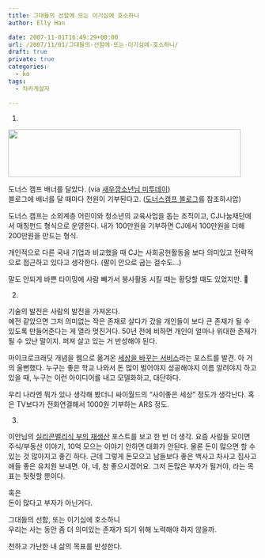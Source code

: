 ```yaml
---
title: 그대들의 선함에 또는 이기심에 호소하니
author: Elly Han

date: 2007-11-01T16:49:29+00:00
url: /2007/11/01/그대들의-선함에-또는-이기심에-호소하니/
draft: true
private: true
categories:
  - ko
tags:
  - 차카게살자

---
```

1.

<img src="https://i1.wp.com/ellyhan.cafe24.com/wp-content/uploads/2007/11/1290518196.gif?resize=470%2C96" width="470" height="96" data-recalc-dims="1" /> 

도너스 캠프 배너를 달았다. (via <a href="http://me2day.net/pakseri/2007/11/01#11:11:33" target="_blank" rel="noopener noreferrer">새우깡소년님 미투데이</A>)  
블로그에 배너를 달 때마다 천원이 기부된다고. (<a href="http://donorscamp.tistory.com/entry/donationbanner" target="_blank" rel="noopener noreferrer">도너스캠프 블로그</A>를 참조하시압)

도너스 캠프는 소외계층 어린이와 청소년의 교육사업을 돕는 조직이고, CJ나눔재단에서 매칭펀드 형식으로 운영한다. 내가 100만원을 기부하면 CJ에서 100만원을 더해 200만원을 만드는 형식.

개인적으로 다른 국내 기업과 비교했을 때 CJ는 사회공헌활동을 보다 의미있고 전략적으로 접근하고 있다고 생각한다. (팔이 안으로 굽는 걸수도&#8230;) 

말도 안되게 바쁜 타이밍에 사람 빼가서 봉사활동 시킬 때는 황당할 때도 있었지만. 🙂

2.

기술의 발전은 사람의 발전을 가져온다.  
예전 같았으면 그저 의미없는 작은 존재로 살다가 갔을 개인들이 보다 큰 존재가 될 수 있도록 만들어준다는 게 열라 멋진거다. 50년 전에 비하면 개인이 얼마나 위대한 존재가 될 수 있냔 말이지. 퍼져 살고 있는 거 반성해야 된다.

마이크로크래딧 개념을 웹으로 옮겨온 <a href="http://mediaflock.net/176" target="_blank" rel="noopener noreferrer">세상을 바꾸는 서비스</A>라는 포스트를 발견. 아 거의 울뻔했다. 누구는 좋은 학교 나와서 돈 많이 벌어야지 성공해야지 이름 알려야지 하고 있을 때, 누구는 이런 아이디어를 내고 모델화하고, 대단하다. 

우리 나라엔 뭐가 있나 생각해 봤더니 싸이월드의 &#8220;사이좋은 세상&#8221; 정도가 생각난다. 혹은 TV보다가 전화연결해서 1000원 기부하는 ARS 정도. 

3.

이안님의 <a href="http://iankwon.com/entry/실리콘밸리식-부의-재생산" target="_blank" rel="noopener noreferrer">실리콘밸리식 부의 재생산</A>&nbsp;포스트를 보고 한 번 더 생각. 요즘 사람들 모이면 주식/부동산 이야기, 10억 모으는 이야기 안하면 대화가 안된다. 물론 돈이 많으면 할 수 있는 것 많아지고 좋긴 하다. 근데 그렇게 돈모으고 남들보다 좋은 백사고 차사고 집사고 애들 좋은 유치원 보내면. 아, 네, 참 좋으시겠어요. 그저 돈많은 부자가 될거야, 라는 목표는 헛헛할 뿐이다.

혹은  
돈이 많다고 부자가 아닌거다.

그대들의 선함, 또는 이기심에 호소하니  
우리는 사는 동안 좀 더 의미있는 존재가 되기 위해 노력해야 하지 않을까.

천하고 가난한 내 삶의 목표를 반성한다.